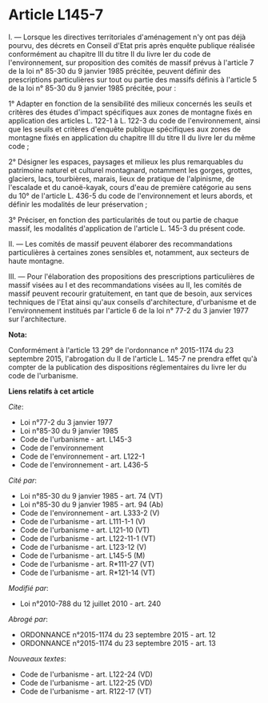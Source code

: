 # Article L145-7

I. ― Lorsque les directives territoriales d'aménagement n'y ont pas déjà pourvu, des décrets en Conseil d'Etat pris après
enquête publique réalisée conformément au chapitre III du titre II du livre Ier du code de l'environnement, sur proposition
des comités de massif prévus à l'article 7 de la loi n° 85-30 du 9 janvier 1985 précitée, peuvent définir des prescriptions
particulières sur tout ou partie des massifs définis à l'article 5 de la loi n° 85-30 du 9 janvier 1985 précitée, pour : 

1° Adapter en fonction de la sensibilité des milieux concernés les seuils et critères des études d'impact spécifiques aux
zones de montagne fixés en application des articles L. 122-1 à L. 122-3 du code de l'environnement, ainsi que les seuils et
critères d'enquête publique spécifiques aux zones de montagne fixés en application du chapitre III du titre II du livre Ier
du même code ; 

2° Désigner les espaces, paysages et milieux les plus remarquables du patrimoine naturel et culturel montagnard, notamment
les gorges, grottes, glaciers, lacs, tourbières, marais, lieux de pratique de l'alpinisme, de l'escalade et du canoë-kayak,
cours d'eau de première catégorie au sens du 10° de l'article L. 436-5 du code de l'environnement et leurs abords, et définir
les modalités de leur préservation ; 

3° Préciser, en fonction des particularités de tout ou partie de chaque massif, les modalités d'application de l'article L.
145-3 du présent code. 

II. ― Les comités de massif peuvent élaborer des recommandations particulières à certaines zones sensibles et, notamment, aux
secteurs de haute montagne. 

III. ― Pour l'élaboration des propositions des prescriptions particulières de massif visées au I et des recommandations
visées au II, les comités de massif peuvent recourir gratuitement, en tant que de besoin, aux services techniques de l'Etat
ainsi qu'aux conseils d'architecture, d'urbanisme et de l'environnement institués par l'article 6 de la loi n° 77-2 du 3
janvier 1977 sur l'architecture.

**Nota:**

Conformément à l'article 13 29° de l'ordonnance n° 2015-1174 du 23 septembre 2015, l'abrogation du II de l'article L. 145-7
ne prendra effet qu'à compter de la publication des dispositions réglementaires du livre Ier du code de l'urbanisme.

**Liens relatifs à cet article**

_Cite_:

  - Loi n°77-2 du 3 janvier 1977
  - Loi n°85-30 du 9 janvier 1985
  - Code de l'urbanisme - art. L145-3
  - Code de l'environnement
  - Code de l'environnement - art. L122-1
  - Code de l'environnement - art. L436-5

_Cité par_:

  - Loi n°85-30 du 9 janvier 1985 - art. 74 (VT)
  - Loi n°85-30 du 9 janvier 1985 - art. 94 (Ab)
  - Code de l'environnement - art. L333-2 (V)
  - Code de l'urbanisme - art. L111-1-1 (V)
  - Code de l'urbanisme - art. L121-10 (VT)
  - Code de l'urbanisme - art. L122-11-1 (VT)
  - Code de l'urbanisme - art. L123-12 (V)
  - Code de l'urbanisme - art. L145-5 (M)
  - Code de l'urbanisme - art. R*111-27 (VT)
  - Code de l'urbanisme - art. R*121-14 (VT)

_Modifié par_:

  - Loi n°2010-788 du 12 juillet 2010 - art. 240

_Abrogé par_:

  - ORDONNANCE n°2015-1174 du 23 septembre 2015 - art. 12
  - ORDONNANCE n°2015-1174 du 23 septembre 2015 - art. 13

_Nouveaux textes_:

  - Code de l'urbanisme - art. L122-24 (VD)
  - Code de l'urbanisme - art. L122-25 (VD)
  - Code de l'urbanisme - art. R122-17 (VT)
